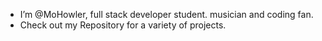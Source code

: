 - I’m @MoHowler, full stack developer student. musician and coding fan.
- Check out my Repository for a variety of projects.


<!---
MoHowler/MoHowler is a ✨ special ✨ repository because its `README.md` (this file) appears on your GitHub profile.
You can click the Preview link to take a look at your changes.
--->
